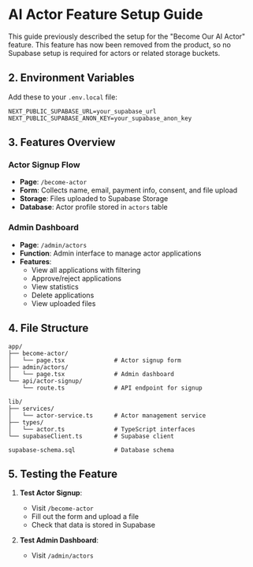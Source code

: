 # AI Actor Feature Setup Guide

This guide previously described the setup for the "Become Our AI Actor" feature. This feature has now been removed from the product, so no Supabase setup is required for actors or related storage buckets.

## 2. Environment Variables

Add these to your `.env.local` file:

```env
NEXT_PUBLIC_SUPABASE_URL=your_supabase_url
NEXT_PUBLIC_SUPABASE_ANON_KEY=your_supabase_anon_key
```

## 3. Features Overview

### Actor Signup Flow
- **Page**: `/become-actor`
- **Form**: Collects name, email, payment info, consent, and file upload
- **Storage**: Files uploaded to Supabase Storage
- **Database**: Actor profile stored in `actors` table

### Admin Dashboard
- **Page**: `/admin/actors`
- **Function**: Admin interface to manage actor applications
- **Features**: 
  - View all applications with filtering
  - Approve/reject applications
  - View statistics
  - Delete applications
  - View uploaded files

## 4. File Structure

```
app/
├── become-actor/
│   └── page.tsx              # Actor signup form
├── admin/actors/
│   └── page.tsx              # Admin dashboard
└── api/actor-signup/
    └── route.ts              # API endpoint for signup

lib/
├── services/
│   └── actor-service.ts      # Actor management service
├── types/
│   └── actor.ts              # TypeScript interfaces
└── supabaseClient.ts         # Supabase client

supabase-schema.sql           # Database schema
```

## 5. Testing the Feature

1. **Test Actor Signup**:
   - Visit `/become-actor`
   - Fill out the form and upload a file
   - Check that data is stored in Supabase

2. **Test Admin Dashboard**:
   - Visit `/admin/actors`
